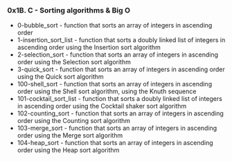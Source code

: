 ### 0x1B. C - Sorting algorithms & Big O

* 0-bubble_sort - function that sorts an array of integers in ascending order
* 1-insertion_sort_list - function that sorts a doubly linked list of integers in ascending order using the Insertion sort algorithm
* 2-selection_sort - function that sorts an array of integers in ascending order using the Selection sort algorithm
* 3-quick_sort - function that sorts an array of integers in ascending order using the Quick sort algorithm
* 100-shell_sort - function that sorts an array of integers in ascending order using the Shell sort algorithm, using the Knuth sequence
* 101-cocktail_sort_list - function that sorts a doubly linked list of integers in ascending order using the Cocktail shaker sort algorithm
* 102-counting_sort - function that sorts an array of integers in ascending order using the Counting sort algorithm
* 103-merge_sort - function that sorts an array of integers in ascending order using the Merge sort algorithm
* 104-heap_sort -  function that sorts an array of integers in ascending order using the Heap sort algorithm
